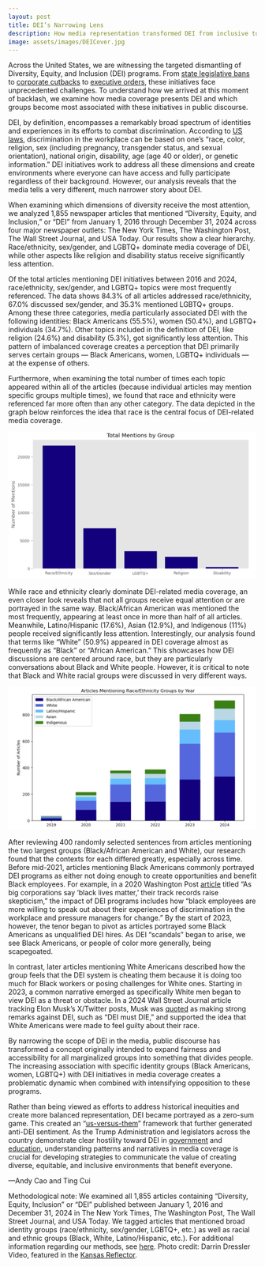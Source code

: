 ```yaml
---
layout: post
title: DEI’s Narrowing Lens
description: How media representation transformed DEI from inclusive to divisive
image: assets/images/DEICover.jpg
---
```


Across the United States, we are witnessing the targeted dismantling of Diversity, Equity, and Inclusion (DEI) programs. From <a href="https://www.campusreform.org/article/campus-reforms-anti-dei-legislation-tracker/27589"><u>state legislative bans</u></a> to <a href="https://www.forbes.com/sites/conormurray/2025/04/11/ibm-reportedly-walks-back-diversity-policies-citing-inherent-tensions-here-are-all-the-companies-rolling-back-dei-programs/"><u>corporate cutbacks</u></a> to <a href="https://apnews.com/article/trump-dei-chicago-women-diversity-f3c9773c8f8cb39f70b1250e80704789"><u>executive orders</u></a>, these initiatives face unprecedented challenges. To understand how we arrived at this moment of backlash, we examine how media coverage presents DEI and which groups become most associated with these initiatives in public discourse. 

DEI, by definition, encompasses a remarkably broad spectrum of identities and experiences in its efforts to combat discrimination. According to <a href="https://www.eeoc.gov/youth/what-employment-discrimination"><u>US laws</u></a>, discrimination in the workplace can be based on one’s “race, color, religion, sex (including pregnancy, transgender status, and sexual orientation), national origin, disability, age (age 40 or older), or genetic information.” DEI initiatives work to address all these dimensions and create environments where everyone can have access and fully participate regardless of their background. However, our analysis reveals that the media tells a very different, much narrower story about DEI. 

When examining which dimensions of diversity receive the most attention, we analyzed 1,855 newspaper articles that mentioned “Diversity, Equity, and Inclusion,” or “DEI” from January 1, 2016 through December 31, 2024 across four major newspaper outlets: The New York Times, The Washington Post, The Wall Street Journal, and USA Today. Our results show a clear hierarchy. Race/ethnicity, sex/gender, and LGBTQ+ dominate media coverage of DEI, while other aspects like religion and disability status receive significantly less attention.

Of the total articles mentioning DEI initiatives between 2016 and 2024, race/ethnicity, sex/gender, and LGBTQ+ topics were most frequently referenced. The data shows 84.3% of all articles addressed race/ethnicity, 67.0% discussed sex/gender, and 35.3% mentioned LGBTQ+ groups. Among these three categories, media particularly associated DEI with the following identities: Black Americans (55.5%), women (50.4%), and LGBTQ+ individuals (34.7%). Other topics included in the definition of DEI, like religion (24.6%) and disability (5.3%), got significantly less attention. This pattern of imbalanced coverage creates a perception that DEI primarily serves certain groups — Black Americans, women, LGBTQ+ individuals — at the expense of others.

Furthermore, when examining the total number of times each topic appeared within all of the articles (because individual articles may mention specific groups multiple times), we found that race and ethnicity were referenced far more often than any other category. The data depicted in the graph below reinforces the idea that race is the central focus of DEI-related media coverage.

<p class="aligncenter">
 <img src="/assets/images/DEI1.jpg" alt="" class="graph-image">
 </p>
 <style>
.aligncenter {
    text-align: center;
}
</style>

While race and ethnicity clearly dominate DEI-related media coverage, an even closer look reveals that not all groups receive equal attention or are portrayed in the same way. Black/African American was mentioned the most frequently, appearing at least once in more than half of all articles. Meanwhile, Latino/Hispanic (17.6%), Asian (12.9%), and Indigenous (11%) people received significantly less attention. Interestingly, our analysis found that terms like “White” (50.9%) appeared in DEI coverage almost as frequently as “Black” or “African American.” This showcases how DEI discussions are centered around race, but they are particularly conversations about Black and White people. However, it is critical to note that Black and White racial groups were discussed in very different ways. 

<p class="aligncenter">
 <img src="/assets/images/DEI2.jpg" alt="" class="graph-image">
 </p>
 <style>
.aligncenter {
    text-align: center;
}
</style>

After reviewing 400 randomly selected sentences from articles mentioning the two largest groups (Black/African American and White), our research found that the contexts for each differed greatly, especially across time. Before mid-2021, articles mentioning Black Americans commonly portrayed DEI programs as either not doing enough to create opportunities and benefit Black employees. For example, in a 2020 Washington Post <a href="https://www.washingtonpost.com/business/2020/06/13/after-years-marginalizing-black-employees-customers-corporate-america-says-black-lives-matter/"><u>article</u></a> titled “As big corporations say ‘black lives matter,’ their track records raise skepticism,” the impact of DEI programs includes how “black employees are more willing to speak out about their experiences of discrimination in the workplace and pressure managers for change.” By the start of 2023, however, the tenor began to pivot as articles portrayed some Black Americans as unqualified DEI hires. As DEI “scandals” began to arise, we see Black Americans, or people of color more generally, being scapegoated.

In contrast, later articles mentioning White Americans described how the group feels that the DEI system is cheating them because it is doing too much for Black workers or posing challenges for White ones. Starting in 2023, a common narrative emerged as specifically White men began to view DEI as a threat or obstacle. In a 2024 Wall Street Journal article tracking Elon Musk’s X/Twitter posts, Musk was <a href="https://www.wsj.com/tech/elon-musk-politics-trump-social-media-267d34c8"><u>quoted</u></a> as making strong remarks against DEI, such as “DEI must DIE,” and supported the idea that White Americans were made to feel guilty about their race.

By narrowing the scope of DEI in the media, public discourse has transformed a concept originally intended to expand fairness and accessibility for all marginalized groups into something that divides people. The increasing association with specific identity groups (Black Americans, women, LGBTQ+) with DEI initiatives in media coverage creates a problematic dynamic when combined with intensifying opposition to these programs. 

Rather than being viewed as efforts to address historical inequities and create more balanced representation, DEI became portrayed as a zero-sum game. This created an  “<a href="https://www.psychologytoday.com/us/blog/finding-new-home/201908/the-psychology-us-vs-them"><u>us-versus-them</u></a>”  framework that further generated anti-DEI sentiment. As the Trump Administration and legislators across the country demonstrate clear hostility toward DEI in <a href="https://www.whitehouse.gov/fact-sheets/2025/03/fact-sheet-president-donald-j-trump-removes-dei-from-the-foreign-service/"><u>government</u></a> and <a href="https://www.chronicle.com/article/here-are-the-states-where-lawmakers-are-seeking-to-ban-colleges-dei-efforts"><u>education</u></a>, understanding patterns and narratives in media coverage is crucial for developing strategies to communicate the value of creating diverse, equitable, and inclusive environments that benefit everyone.

—Andy Cao and Ting Cui

Methodological note: We examined all 1,855 articles containing “Diversity, Equity, Inclusion” or “DEI” published between January 1, 2016 and December 31, 2024 in The New York Times, The Washington Post, The Wall Street Journal, and USA Today. We tagged articles that mentioned broad identity groups (race/ethnicity, sex/gender, LGBTQ+, etc.) as well as racial and ethnic groups (Black, White, Latino/Hispanic, etc.). For additional information regarding our methods, see <a href="https://www.mediaandminorities.org/methods/"><u>here</u></a>. Photo credit: Darrin Dressler Video, featured in the <a href="https://youtu.be/3S253EMeP1g?feature=shared&t=119"><u>Kansas Reflector</u></a>.
